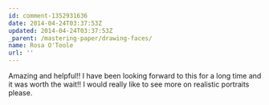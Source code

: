 ```yaml
---
id: comment-1352931636
date: 2014-04-24T03:37:53Z
updated: 2014-04-24T03:37:53Z
_parent: /mastering-paper/drawing-faces/
name: Rosa O'Toole
url: ''
---
```


Amazing and helpful!! I have been looking forward to this for a long
time and it was worth the wait!! I would really like to see more on realistic portraits
please.
